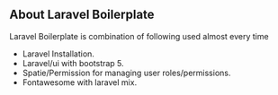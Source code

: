 
## About Laravel Boilerplate

Laravel Boilerplate is combination of following used almost every time

- Laravel Installation.
- Laravel/ui with bootstrap 5.
- Spatie/Permission for managing user roles/permissions.
- Fontawesome with laravel mix.
